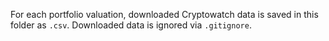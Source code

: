 For each portfolio valuation, downloaded Cryptowatch data is saved in this folder as `.csv`. Downloaded data is ignored via `.gitignore`.